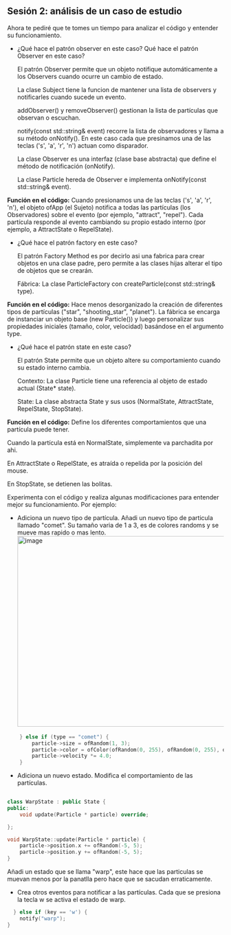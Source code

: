 ## Sesión 2: análisis de un caso de estudio
  Ahora te pediré que te tomes un tiempo para analizar el código y entender su funcionamiento.
 
- ¿Qué hace el patrón observer en este caso?
Qué hace el patrón Observer en este caso?


  El patrón Observer  permite que un objeto  notifique automáticamente a los Observers cuando ocurre un cambio de estado.

  La clase Subject  tiene la funcion de mantener una lista de observers y notificarles cuando sucede un evento.

  addObserver() y removeObserver() gestionan la lista de partículas que observan o escuchan.

  notify(const std::string& event) recorre la lista de observadores y llama a su método onNotify(). En este caso cada que presinamos una de las teclas ('s', 'a', 'r', 'n') actuan como disparador.

   La clase Observer es una interfaz (clase base abstracta) que define el método de notificación (onNotify).

  La clase Particle hereda de Observer e implementa onNotify(const std::string& event).

**Función en el código:** Cuando presionamos una de las teclas ('s', 'a', 'r', 'n'), el objeto ofApp (el Sujeto) notifica a todas las partículas (los Observadores) sobre el evento (por ejemplo, "attract", "repel"). Cada partícula responde al evento cambiando su propio estado interno (por ejemplo, a AttractState o RepelState).

- ¿Qué hace el patrón factory en este caso?

  El patrón Factory Method es por decirlo asi una fabrica para crear objetos en una clase padre, pero permite a las clases hijas alterar el tipo de objetos que se crearán. 

  Fábrica: La clase ParticleFactory con  createParticle(const std::string& type).

**Función en el código:** Hace menos desorganizado la creación de diferentes tipos de partículas ("star", "shooting_star", "planet"). La fábrica se encarga de instanciar un objeto base (new Particle()) y luego personalizar sus propiedades iniciales (tamaño, color, velocidad) basándose en el argumento type.


- ¿Qué hace el patrón state en este caso?

  El patrón State  permite que un objeto altere su comportamiento cuando su estado interno cambia.

  Contexto: La clase Particle tiene una referencia al objeto de estado actual (State* state).

  State: La clase abstracta State y sus usos (NormalState, AttractState, RepelState, StopState).

**Función en el código:** Define los diferentes comportamientos que una partícula puede tener.

  Cuando la partícula está en NormalState, simplemente va parchadita por ahi.

  En AttractState o RepelState, es  atraída o repelida por la posición del mouse.

  En StopState, se detienen las bolitas.

Experimenta con el código y realiza algunas modificaciones para entender mejor su funcionamiento. Por ejemplo:

- Adiciona un nuevo tipo de partícula.
    Añadi un nuevo tipo de particula llamado "comet". Su tamaño varia de 1 a 3, es de colores randoms y se mueve mas rapido o mas lento.
  <img width="631" height="444" alt="image" src="https://github.com/user-attachments/assets/9bb00c3c-5070-46c6-8d27-7f6f22631393" />
```cpp
	} else if (type == "comet") {
		particle->size = ofRandom(1, 3);
		particle->color = ofColor(ofRandom(0, 255), ofRandom(0, 255), ofRandom(0, 255)); // Color verde/azulado
		particle->velocity *= 4.0; 
	}
```
- Adiciona un nuevo estado. Modifica el comportamiento de las partículas.


```cpp
  
class WarpState : public State {
public:
	void update(Particle * particle) override;

};

```

```cpp
void WarpState::update(Particle * particle) {
	particle->position.x += ofRandom(-5, 5); 
	particle->position.y += ofRandom(-5, 5);
}
```

  Añadi un estado que se llama "warp", este hace que las particulas se muevan menos por la panatlla pero hace que se sacudan erraticamente.
    
- Crea otros eventos para notificar a las partículas.
    Cada que se presiona la tecla w se activa el estado de warp.
```cpp
  } else if (key == 'w') { 
	notify("warp");
}
```

